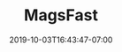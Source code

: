 ---
title: "MagsFast"
date: 2019-10-03T16:43:47-07:00
draft: true

description: Web Application
keywords: Web Development, Brand Design, Brand Identity, Web Design

img: /img/clients/magsfast/cover.jpg

client: Media in Motion LLC.
clientCEO: Kevin R. Smith
director: Dwight Diesmo
developer: Dwight Diesmo
designer: N/A
projectManager: Dwight Diesmo
software: GitHub, Bootstrap 4, React JS
linkTitle: magsfast.com
link: https://magsfast.com

headline: Digital Reader Tool. Web Application. User Authentication.
overview: MagsFast is a magazine subscription company that provides publications such as Mobiography. 3D Printing, Vegan Lifestyle, and Women Entrepreneurs Can.

challenge: Create a Responsive Digital Reader with User Authentication and displayed a list of all the Publications the user is subscribed to. 
outcome: DIESMO 5 helped MagsFast by developing a web application that allowed its subscribers to have a portal of publications and gave them the capability of reading the magazines across all platforms, desktop, tablet, and mobile.
---